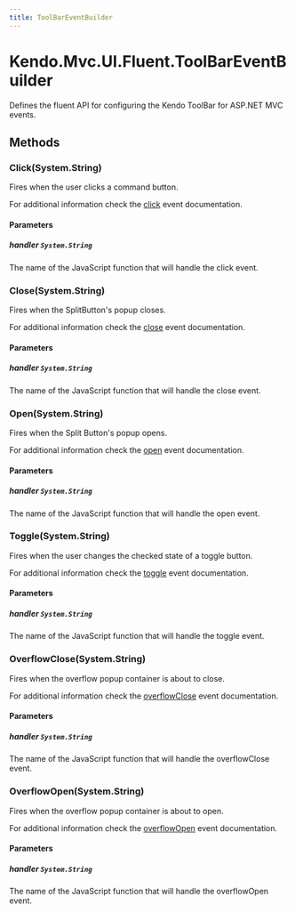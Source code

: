 ```yaml
---
title: ToolBarEventBuilder
---
```


# Kendo.Mvc.UI.Fluent.ToolBarEventBuilder
Defines the fluent API for configuring the Kendo ToolBar for ASP.NET MVC events.




## Methods


### Click(System.String)
Fires when the user clicks a command button.

For additional information check the [click](/api/web/toolbar#events-click) event documentation.


#### Parameters

##### handler `System.String`
The name of the JavaScript function that will handle the click event.





### Close(System.String)
Fires when the SplitButton's popup closes.

For additional information check the [close](/api/web/toolbar#events-close) event documentation.


#### Parameters

##### handler `System.String`
The name of the JavaScript function that will handle the close event.





### Open(System.String)
Fires when the Split Button's popup opens.

For additional information check the [open](/api/web/toolbar#events-open) event documentation.


#### Parameters

##### handler `System.String`
The name of the JavaScript function that will handle the open event.





### Toggle(System.String)
Fires when the user changes the checked state of a toggle button.

For additional information check the [toggle](/api/web/toolbar#events-toggle) event documentation.


#### Parameters

##### handler `System.String`
The name of the JavaScript function that will handle the toggle event.





### OverflowClose(System.String)
Fires when the overflow popup container is about to close.

For additional information check the [overflowClose](/api/web/toolbar#events-overflowClose) event documentation.


#### Parameters

##### handler `System.String`
The name of the JavaScript function that will handle the overflowClose event.





### OverflowOpen(System.String)
Fires when the overflow popup container is about to open.

For additional information check the [overflowOpen](/api/web/toolbar#events-overflowOpen) event documentation.


#### Parameters

##### handler `System.String`
The name of the JavaScript function that will handle the overflowOpen event.






